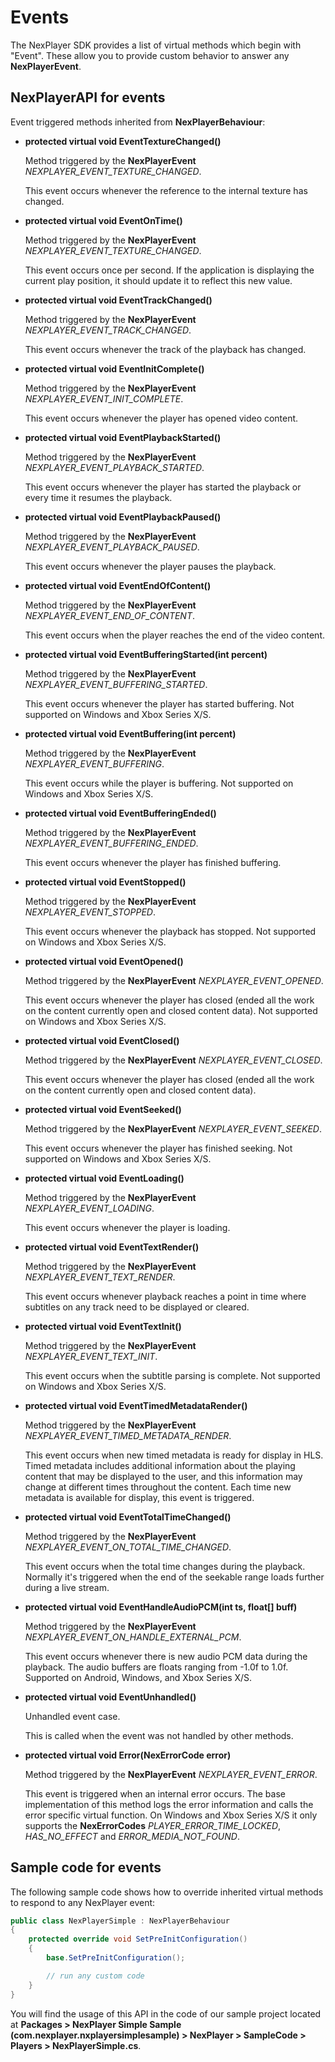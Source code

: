 # Events

The NexPlayer  SDK provides a list of virtual methods which begin with "Event". These allow you to provide custom behavior to answer any **NexPlayerEvent**.

## NexPlayerAPI for events

Event triggered methods inherited from **NexPlayerBehaviour**:

- **protected virtual void EventTextureChanged()**

    Method triggered by the **NexPlayerEvent** *NEXPLAYER_EVENT_TEXTURE_CHANGED*.
    
    This event occurs whenever the reference to the internal texture has changed.

- **protected virtual void EventOnTime()**

    Method triggered by the **NexPlayerEvent** *NEXPLAYER_EVENT_TEXTURE_CHANGED*.
    
    This event occurs once per second. If the application is displaying the current play position, it should update it to reflect this new value.

- **protected virtual void EventTrackChanged()**

    Method triggered by the **NexPlayerEvent** *NEXPLAYER_EVENT_TRACK_CHANGED*.
    
    This event occurs whenever the track of the playback has changed.

- **protected virtual void EventInitComplete()**

    Method triggered by the **NexPlayerEvent** *NEXPLAYER_EVENT_INIT_COMPLETE*.
    
    This event occurs whenever the player has opened video content.

- **protected virtual void EventPlaybackStarted()**

    Method triggered by the **NexPlayerEvent** *NEXPLAYER_EVENT_PLAYBACK_STARTED*.
    
    This event occurs whenever the player has started the playback or every time it resumes the playback.

- **protected virtual void EventPlaybackPaused()**

    Method triggered by the **NexPlayerEvent** *NEXPLAYER_EVENT_PLAYBACK_PAUSED*.
    
    This event occurs whenever the player pauses the playback.

- **protected virtual void EventEndOfContent()**

    Method triggered by the **NexPlayerEvent** *NEXPLAYER_EVENT_END_OF_CONTENT*.
    
    This event occurs when the player reaches the end of the video content.

- **protected virtual void EventBufferingStarted(int percent)**

    Method triggered by the **NexPlayerEvent** *NEXPLAYER_EVENT_BUFFERING_STARTED*.
    
    This event occurs whenever the player has started buffering. Not supported on Windows and Xbox Series X/S.

- **protected virtual void EventBuffering(int percent)**
    
    Method triggered by the **NexPlayerEvent** *NEXPLAYER_EVENT_BUFFERING*.
    
    This event occurs while the player is buffering. Not supported on Windows and Xbox Series X/S.

- **protected virtual void EventBufferingEnded()**

    Method triggered by the **NexPlayerEvent** *NEXPLAYER_EVENT_BUFFERING_ENDED*.
    
    This event occurs whenever the player has finished buffering.

- **protected virtual void EventStopped()**

    Method triggered by the **NexPlayerEvent** *NEXPLAYER_EVENT_STOPPED*.
    
    This event occurs whenever the playback has stopped. Not supported on Windows and Xbox Series X/S.

- **protected virtual void EventOpened()**

    Method triggered by the **NexPlayerEvent** *NEXPLAYER_EVENT_OPENED*.
    
    This event occurs whenever the player has closed (ended all the work on the content currently open and closed content data). Not supported on Windows and Xbox Series X/S.

- **protected virtual void EventClosed()**

    Method triggered by the **NexPlayerEvent** *NEXPLAYER_EVENT_CLOSED*.
    
    This event occurs whenever the player has closed (ended all the work on the content currently open and closed content data).

- **protected virtual void EventSeeked()**

    Method triggered by the **NexPlayerEvent** *NEXPLAYER_EVENT_SEEKED*.
    
    This event occurs whenever the player has finished seeking. Not supported on Windows and Xbox Series X/S.

- **protected virtual void EventLoading()**

    Method triggered by the **NexPlayerEvent** *NEXPLAYER_EVENT_LOADING*.
    
    This event occurs whenever the player is loading.

- **protected virtual void EventTextRender()**

    Method triggered by the **NexPlayerEvent** *NEXPLAYER_EVENT_TEXT_RENDER*.
    
    This event occurs whenever playback reaches a point in time where subtitles on any track need to be displayed or cleared.

- **protected virtual void EventTextInit()**

    Method triggered by the **NexPlayerEvent** *NEXPLAYER_EVENT_TEXT_INIT*.
    
    This event occurs when the subtitle parsing is complete. Not supported on Windows and Xbox Series X/S.

- **protected virtual void EventTimedMetadataRender()**

    Method triggered by the **NexPlayerEvent** *NEXPLAYER_EVENT_TIMED_METADATA_RENDER*.
    
    This event occurs when new timed metadata is ready for display in HLS. Timed metadata includes additional information about the playing content that may be displayed to the user, and this information may change at different times throughout the content. Each time new metadata is available for display, this event is triggered.

- **protected virtual void EventTotalTimeChanged()**

    Method triggered by the **NexPlayerEvent** *NEXPLAYER_EVENT_ON_TOTAL_TIME_CHANGED*.
    
    This event occurs when the total time changes during the playback. Normally it's triggered when the end of the seekable range loads further during a live stream.

- **protected virtual void EventHandleAudioPCM(int ts, float[] buff)**

    Method triggered by the **NexPlayerEvent** *NEXPLAYER_EVENT_ON_HANDLE_EXTERNAL_PCM*.
    
    This event occurs whenever there is new audio PCM data during the playback. The audio buffers are floats ranging from -1.0f to 1.0f. Supported on Android, Windows, and Xbox Series X/S.

- **protected virtual void EventUnhandled()**

    Unhandled event case.
    
    This is called when the event was not handled by other methods.

- **protected virtual void Error(NexErrorCode error)**

    Method triggered by the **NexPlayerEvent** *NEXPLAYER_EVENT_ERROR*.
    
    This event is triggered when an internal error occurs. The base implementation of this method logs the error information and calls the error specific virtual function. On Windows and Xbox Series X/S it only supports the **NexErrorCodes** *PLAYER_ERROR_TIME_LOCKED*, *HAS_NO_EFFECT* and *ERROR_MEDIA_NOT_FOUND*.


## Sample code for events

The following sample code shows how to override inherited virtual methods to respond to any NexPlayer  event:

```csharp
public class NexPlayerSimple : NexPlayerBehaviour
{
    protected override void SetPreInitConfiguration()
    {
        base.SetPreInitConfiguration();

        // run any custom code
    }
}

```
You will find the usage of this API in the code of our sample project located at **Packages > NexPlayer Simple Sample (com.nexplayer.nxplayersimplesample) > NexPlayer > SampleCode > Players > NexPlayerSimple.cs**.